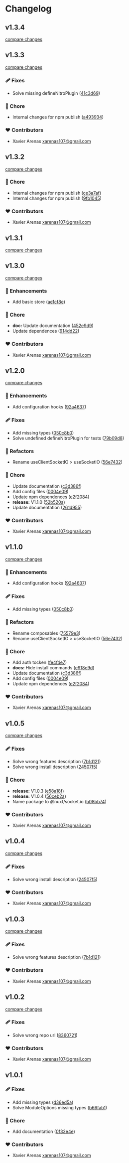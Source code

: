 # Changelog


## v1.3.4

[compare changes](https://github.com/xarenas107/nuxt-socket.io/compare/v1.3.3...v1.3.4)

## v1.3.3

[compare changes](https://github.com/xarenas107/nuxt-socket.io/compare/v1.3.2...v1.3.3)

### 🩹 Fixes

- Solve missing defineNitroPlugin ([41c3d69](https://github.com/xarenas107/nuxt-socket.io/commit/41c3d69))

### 🏡 Chore

- Internal changes for npm publish ([a493934](https://github.com/xarenas107/nuxt-socket.io/commit/a493934))

### ❤️ Contributors

- Xavier Arenas <xarenas107@gmail.com>

## v1.3.2

[compare changes](https://github.com/xarenas107/nuxt-socket.io/compare/v1.3.1...v1.3.2)

### 🏡 Chore

- Internal changes for npm publish ([ce3a7af](https://github.com/xarenas107/nuxt-socket.io/commit/ce3a7af))
- Internal changes for npm publish ([9fb1045](https://github.com/xarenas107/nuxt-socket.io/commit/9fb1045))

### ❤️ Contributors

- Xavier Arenas <xarenas107@gmail.com>

## v1.3.1

[compare changes](https://github.com/xarenas107/nuxt-socket.io/compare/v1.3.0...v1.3.1)

## v1.3.0

[compare changes](https://github.com/xarenas107/nuxt-socket.io/compare/v1.2.0...v1.3.0)

### 🚀 Enhancements

- Add basic store ([ae1cf8e](https://github.com/xarenas107/nuxt-socket.io/commit/ae1cf8e))

### 🏡 Chore

- **doc:** Update documentation ([452e9d9](https://github.com/xarenas107/nuxt-socket.io/commit/452e9d9))
- Update dependences ([914dd22](https://github.com/xarenas107/nuxt-socket.io/commit/914dd22))

### ❤️ Contributors

- Xavier Arenas <xarenas107@gmail.com>

## v1.2.0

[compare changes](https://github.com/xarenas107/nuxt-socket.io/compare/v1.1.0...v1.2.0)

### 🚀 Enhancements

- Add configuration hooks ([92a4637](https://github.com/xarenas107/nuxt-socket.io/commit/92a4637))

### 🩹 Fixes

- Add missing types ([050c8b0](https://github.com/xarenas107/nuxt-socket.io/commit/050c8b0))
- Solve undefined defineNitroPlugin for tests ([79b09d8](https://github.com/xarenas107/nuxt-socket.io/commit/79b09d8))

### 💅 Refactors

- Rename useClientSocketIO > useSocketIO ([56e7432](https://github.com/xarenas107/nuxt-socket.io/commit/56e7432))

### 🏡 Chore

- Update documentation ([c3d386f](https://github.com/xarenas107/nuxt-socket.io/commit/c3d386f))
- Add config files ([0004e09](https://github.com/xarenas107/nuxt-socket.io/commit/0004e09))
- Update npm dependences ([e2f2084](https://github.com/xarenas107/nuxt-socket.io/commit/e2f2084))
- **release:** V1.1.0 ([52b520a](https://github.com/xarenas107/nuxt-socket.io/commit/52b520a))
- Update documentation ([261d955](https://github.com/xarenas107/nuxt-socket.io/commit/261d955))

### ❤️ Contributors

- Xavier Arenas <xarenas107@gmail.com>

## v1.1.0

[compare changes](https://github.com/xarenas107/nuxt-socket.io/compare/v1.0.5...v1.1.0)

### 🚀 Enhancements

- Add configuration hooks ([92a4637](https://github.com/xarenas107/nuxt-socket.io/commit/92a4637))

### 🩹 Fixes

- Add missing types ([050c8b0](https://github.com/xarenas107/nuxt-socket.io/commit/050c8b0))

### 💅 Refactors

- Rename composables ([75579e3](https://github.com/xarenas107/nuxt-socket.io/commit/75579e3))
- Rename useClientSocketIO > useSocketIO ([56e7432](https://github.com/xarenas107/nuxt-socket.io/commit/56e7432))

### 🏡 Chore

- Add auth tocken ([fe4f4e7](https://github.com/xarenas107/nuxt-socket.io/commit/fe4f4e7))
- **docs:** Hide install commands ([e918e9d](https://github.com/xarenas107/nuxt-socket.io/commit/e918e9d))
- Update documentation ([c3d386f](https://github.com/xarenas107/nuxt-socket.io/commit/c3d386f))
- Add config files ([0004e09](https://github.com/xarenas107/nuxt-socket.io/commit/0004e09))
- Update npm dependences ([e2f2084](https://github.com/xarenas107/nuxt-socket.io/commit/e2f2084))

### ❤️ Contributors

- Xavier Arenas <xarenas107@gmail.com>

## v1.0.5

[compare changes](https://github.com/xarenas107/nuxt-socket.io/compare/v1.0.2...v1.0.5)

### 🩹 Fixes

- Solve wrong features description ([7b1d121](https://github.com/xarenas107/nuxt-socket.io/commit/7b1d121))
- Solve wrong install description ([24507f5](https://github.com/xarenas107/nuxt-socket.io/commit/24507f5))

### 🏡 Chore

- **release:** V1.0.3 ([e58a18f](https://github.com/xarenas107/nuxt-socket.io/commit/e58a18f))
- **release:** V1.0.4 ([56ceb2a](https://github.com/xarenas107/nuxt-socket.io/commit/56ceb2a))
- Name package to @nuxt/socket.io ([b08bb74](https://github.com/xarenas107/nuxt-socket.io/commit/b08bb74))

### ❤️  Contributors

- Xavier Arenas <xarenas107@gmail.com>

## v1.0.4

[compare changes](https://github.com/xarenas107/nuxt-socket.io/compare/v1.0.3...v1.0.4)

### 🩹 Fixes

- Solve wrong install description ([24507f5](https://github.com/xarenas107/nuxt-socket.io/commit/24507f5))

### ❤️  Contributors

- Xavier Arenas <xarenas107@gmail.com>

## v1.0.3

[compare changes](https://github.com/xarenas107/nuxt-socket.io/compare/v1.0.2...v1.0.3)

### 🩹 Fixes

- Solve wrong features description ([7b1d121](https://github.com/xarenas107/nuxt-socket.io/commit/7b1d121))

### ❤️  Contributors

- Xavier Arenas <xarenas107@gmail.com>

## v1.0.2

[compare changes](https://github.com/xarenas107/nuxt-socket.io/compare/v1.0.1...v1.0.2)

### 🩹 Fixes

- Solve wrong repo url ([8360721](https://github.com/xarenas107/nuxt-socket.io/commit/8360721))

### ❤️  Contributors

- Xavier Arenas <xarenas107@gmail.com>

## v1.0.1


### 🩹 Fixes

- Add missing types ([d36ed5a](https://github.com/xarenas107/nuxt-socket-io/commit/d36ed5a))
- Solve ModuleOptions missing types ([b66fab1](https://github.com/xarenas107/nuxt-socket-io/commit/b66fab1))

### 🏡 Chore

- Add documentation ([0f33e4e](https://github.com/xarenas107/nuxt-socket-io/commit/0f33e4e))

### ❤️  Contributors

- Xavier Arenas <xarenas107@gmail.com>

